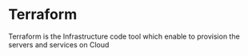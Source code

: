 # Terraform
Terraform is the Infrastructure code tool which enable to provision the servers and services on Cloud 
